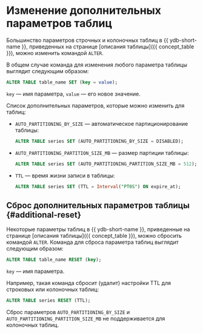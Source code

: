 # Изменение дополнительных параметров таблиц

Большинство параметров строчных и колоночных таблиц в {{ ydb-short-name }}, приведенных на странице [описания таблицы]({{ concept_table }}), можно изменить командой ```ALTER```.

В общем случае команда для изменения любого параметра таблицы выглядит следующим образом:

```sql
ALTER TABLE table_name SET (key = value);
```

```key``` — имя параметра, ```value``` — его новое значение.

Список дополнительных параметров, которые можно изменить для таблиц:

* `AUTO_PARTITIONING_BY_SIZE` — автоматическое партиционирование таблицы:
    ```sql
    ALTER TABLE series SET (AUTO_PARTITIONING_BY_SIZE = DISABLED);
    ```
* `AUTO_PARTITIONING_PARTITION_SIZE_MB` — размер партиции таблицы:    
    ```sql
    ALTER TABLE series SET (AUTO_PARTITIONING_PARTITION_SIZE_MB = 512);
    ```
* `TTL` — время жизни записи в таблицы:
    ```sql
    ALTER TABLE series SET (TTL = Interval("PT0S") ON expire_at);
    ```

## Сброс дополнительных параметров таблицы {#additional-reset}

Некоторые параметры таблиц в {{ ydb-short-name }}, приведенные на странице [описания таблицы]({{ concept_table }}), можно сбросить командой ```ALTER```. Команда для сброса параметра таблиц выглядит следующим образом:

```sql
ALTER TABLE table_name RESET (key);
```

```key``` — имя параметра.

Например, такая команда сбросит (удалит) настройки TTL для строковых или колоночных таблиц:

```sql
ALTER TABLE series RESET (TTL);
```

Сброс параметров `AUTO_PARTITIONING_BY_SIZE` и `AUTO_PARTITIONING_PARTITION_SIZE_MB` не поддерживается для колоночных таблиц.